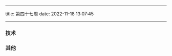 <!--
 * @Author: Mr.try
 * @Date: 2022-11-18 13:07:45
-->

---

title: 第四十七周
date: 2022-11-18 13:07:45

---

### 技术

### 其他
